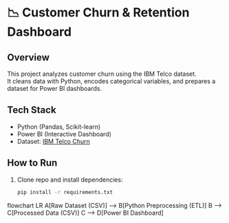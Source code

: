# 📉 Customer Churn & Retention Dashboard

## Overview
This project analyzes customer churn using the IBM Telco dataset.  
It cleans data with Python, encodes categorical variables, and prepares a dataset for Power BI dashboards.

## Tech Stack
- Python (Pandas, Scikit-learn)
- Power BI (Interactive Dashboard)
- Dataset: [IBM Telco Churn](https://www.kaggle.com/datasets/blastchar/telco-customer-churn)

## How to Run
1. Clone repo and install dependencies:
   ```bash
   pip install -r requirements.txt

flowchart LR
    A[Raw Dataset (CSV)] --> B[Python Preprocessing (ETL)]
    B --> C[Processed Data (CSV)]
    C --> D[Power BI Dashboard]


